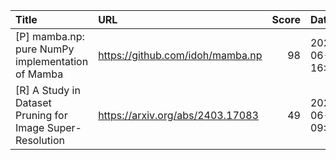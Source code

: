 | Title                                                     | URL                              |   Score | Date                |
|:----------------------------------------------------------|:---------------------------------|--------:|:--------------------|
| [P] mamba.np: pure NumPy implementation of Mamba          | https://github.com/idoh/mamba.np |      98 | 2024-06-04 16:02:19 |
| [R] A Study in Dataset Pruning for Image Super-Resolution | https://arxiv.org/abs/2403.17083 |      49 | 2024-06-04 09:14:01 |